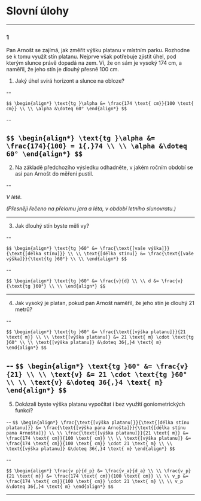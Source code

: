 # Slovní úlohy

---

### 1

Pan Arnošt se zajímá, jak změřit výšku platanu v místním parku. Rozhodne se k tomu využít stín platanu. Nejprve však potřebuje zjistit úhel, pod kterým slunce právě dopadá na zem. Ví, že on sám je vysoký 174 cm, a naměřil, že jeho stín je dlouhý přesně 100 cm.

1.	Jaký úhel svírá horizont a slunce na obloze?

--

`$$ \begin{align*}
  \text{tg }\alpha &= \frac{174 \text{ cm}}{100 \text{ cm}} \\ \\
  \alpha &\doteq 60°
\end{align*} $$`

--

`$$ \begin{align*}
  \text{tg }\alpha &= \frac{174}{100} = 1{,}74 \\ \\
  \alpha &\doteq 60°
\end{align*} $$`
---

2. Na základě předchozího výsledku odhadněte, v jakém ročním období se asi pan Arnošt do měření pustil.

--

*V létě.*

*(Přesněji řečeno na přelomu jara a léta, v období letního slunovratu.)*

---

3. Jak dlouhý stín byste měli vy?

--

`$$ \begin{align*}
\text{tg }60° &= \frac{\text{[vaše výška]}}{\text{[délka stínu]}} \\ \\
\text{[délka stínu]} &= \frac{\text{[vaše výška]}}{\text{tg }60°} \\ \\
\end{align*} $$`

--

`$$ \begin{align*}
\text{tg }60° &= \frac{v}{d} \\ \\
d &= \frac{v}{\text{tg }60°} \\ \\
\end{align*} $$`

---

4. Jak vysoký je platan, pokud pan Arnošt naměřil, že jeho stín je dlouhý 21 metrů?

--

`$$ \begin{align*}
\text{tg }60° &= \frac{\text{[výška platanu]}}{21 \text{ m}} \\ \\
\text{[výška platanu]} &= 21 \text{ m} \cdot \text{tg }60° \\ \\
\text{[výška platanu]} &\doteq 36{,}4 \text{ m}
\end{align*} $$`

--
`$$ \begin{align*}
\text{tg }60° &= \frac{v}{21} \\ \\
\text{v} &= 21 \cdot \text{tg }60° \\ \\
\text{v} &\doteq 36{,}4 \text{ m}
\end{align*} $$`
---

5.	Dokázali byste výška platanu vypočítat i bez využití goniometrických funkcí?

--
`$$ \begin{align*}
\frac{\text{[výška platanu]}}{\text{[délka stínu platanu]}} &= \frac{\text{[výška pana Arnošta]}}{\text{[délka stínu pana Arnošta]}} \\ \\
\frac{\text{[výška platanu]}}{21 \text{ m}} &= \frac{174 \text{ cm}}{100 \text{ cm}} \\ \\
\text{[výška platanu]} &= \frac{174 \text{ cm}}{100 \text{ cm}} \cdot 21 \text{ m} \\ \\
\text{[výška platanu]} &\doteq 36{,}4 \text{ m}
\end{align*} $$`

--

`$$ \begin{align*}
\frac{v_p}{d_p} &= \frac{v_a}{d_a} \\ \\
\frac{v_p}{21 \text{ m}} &= \frac{174 \text{ cm}}{100 \text{ cm}} \\ \\
v_p &= \frac{174 \text{ cm}}{100 \text{ cm}} \cdot 21 \text{ m} \\ \\
v_p &\doteq 36{,}4 \text{ m}
\end{align*} $$`

---
